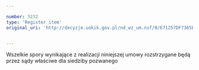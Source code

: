 ```yaml
---

number: 3232
type: 'Register item'
original_uri: 'http://decyzje.uokik.gov.pl/nd_wz_um.nsf/0/E71257DF7365E1E3C1257A0D002FBE6D?OpenDocument'


---
```


Wszelkie spory wynikające z realizacji niniejszej umowy rozstrzygane będą przez sądy właściwe dla siedziby pozwanego
